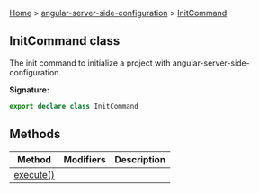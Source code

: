 [Home](./index) &gt; [angular-server-side-configuration](./angular-server-side-configuration.md) &gt; [InitCommand](./angular-server-side-configuration.initcommand.md)

## InitCommand class

The init command to initialize a project with angular-server-side-configuration.

<b>Signature:</b>

```typescript
export declare class InitCommand 
```

## Methods

|  Method | Modifiers | Description |
|  --- | --- | --- |
|  [execute()](./angular-server-side-configuration.initcommand.execute.md) |  |  |

